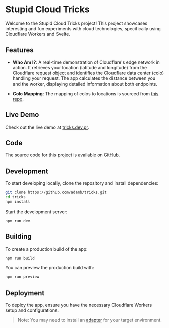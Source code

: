 # Stupid Cloud Tricks

Welcome to the Stupid Cloud Tricks project! This project showcases interesting and fun experiments with cloud technologies, specifically using Cloudflare Workers and Svelte.

## Features

- **Who Am I?**: A real-time demonstration of Cloudflare's edge network in action. It retrieves your location (latitude and longitude) from the Cloudflare request object and identifies the Cloudflare data center (colo) handling your request. The app calculates the distance between you and the worker, displaying detailed information about both endpoints.

- **Colo Mapping**: The mapping of colos to locations is sourced from [this repo](https://github.com/adamb/cloudflare-colo-list).

## Live Demo

Check out the live demo at [tricks.dev.pr](https://tricks.dev.pr).

## Code

The source code for this project is available on [GitHub](https://github.com/adamb/tricks).

## Development

To start developing locally, clone the repository and install dependencies:

```bash
git clone https://github.com/adamb/tricks.git
cd tricks
npm install
```

Start the development server:

```bash
npm run dev
```

## Building

To create a production build of the app:

```bash
npm run build
```

You can preview the production build with:

```bash
npm run preview
```

## Deployment

To deploy the app, ensure you have the necessary Cloudflare Workers setup and configurations.

> Note: You may need to install an [adapter](https://svelte.dev/docs/kit/adapters) for your target environment.
